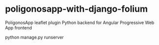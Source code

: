 # poligonosapp-with-django-folium
PoligonosApp leaflet plugin Python backend for Angular Progressive Web App  frontend


python manage.py runserver
